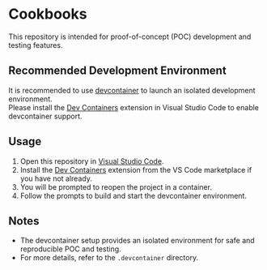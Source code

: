 # Cookbooks

This repository is intended for proof-of-concept (POC) development and testing features.

## Recommended Development Environment

It is recommended to use [devcontainer](https://code.visualstudio.com/docs/devcontainers/containers) to launch an isolated development environment.  
Please install the [Dev Containers](https://marketplace.visualstudio.com/items?itemName=ms-vscode-remote.remote-containers) extension in Visual Studio Code to enable devcontainer support.

## Usage

1. Open this repository in [Visual Studio Code](https://code.visualstudio.com/).
2. Install the [Dev Containers](https://marketplace.visualstudio.com/items?itemName=ms-vscode-remote.remote-containers) extension from the VS Code marketplace if you have not already.
3. You will be prompted to reopen the project in a container.
4. Follow the prompts to build and start the devcontainer environment.

## Notes

- The devcontainer setup provides an isolated environment for safe and reproducible POC and testing.
- For more details, refer to the `.devcontainer` directory.
